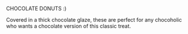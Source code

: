 CHOCOLATE DONUTS :)

Covered in a thick chocolate glaze, these are perfect for any chocoholic who wants a chocolate version of this classic treat.

